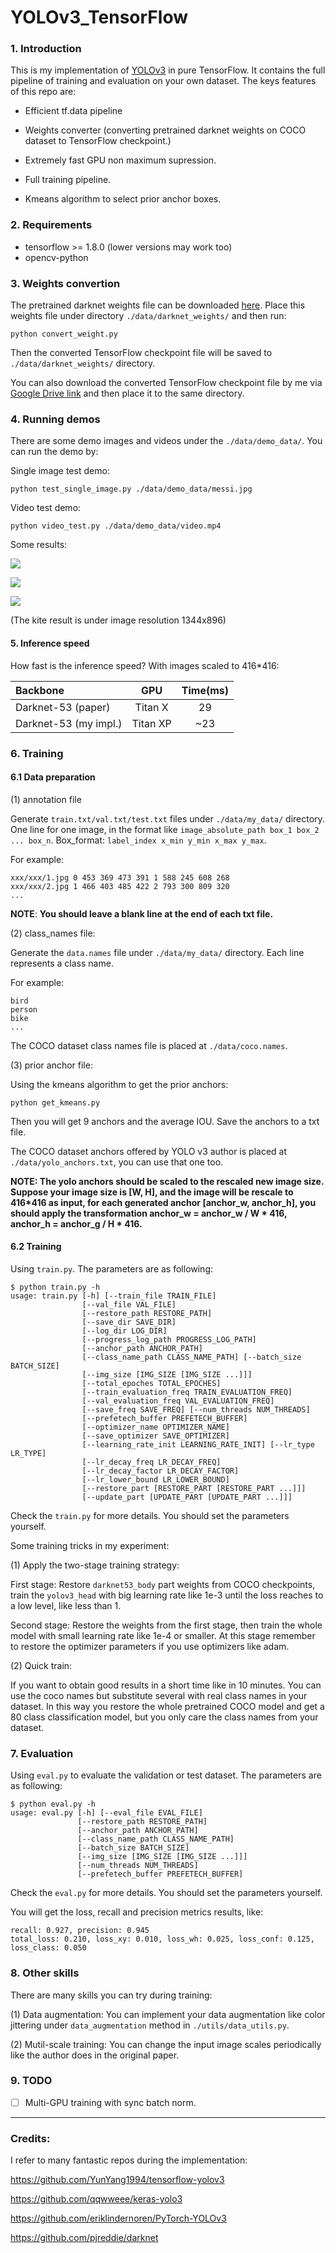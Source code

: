 #  YOLOv3_TensorFlow

### 1. Introduction

This is my implementation of [YOLOv3](https://pjreddie.com/media/files/papers/YOLOv3.pdf) in pure TensorFlow. It contains the full pipeline of training and evaluation on your own dataset. The keys features of this repo are:

- Efficient tf.data pipeline

- Weights converter (converting pretrained darknet weights on COCO dataset to TensorFlow checkpoint.)
- Extremely fast GPU non maximum supression.
- Full training pipeline.
- Kmeans algorithm to select prior anchor boxes.

### 2. Requirements

- tensorflow >= 1.8.0 (lower versions may work too)
- opencv-python

### 3. Weights convertion

The pretrained darknet weights file can be downloaded [here](https://pjreddie.com/media/files/yolov3.weights). Place this weights file under directory `./data/darknet_weights/` and then run:

```shell
python convert_weight.py
```

Then the converted TensorFlow checkpoint file will be saved to `./data/darknet_weights/` directory.

You can also download the converted TensorFlow checkpoint file by me via [Google Drive link](https://drive.google.com/drive/folders/1mXbNgNxyXPi7JNsnBaxEv1-nWr7SVoQt?usp=sharing) and then place it to the same directory.

### 4. Running demos

There are some demo images and videos under the `./data/demo_data/`. You can run the demo by:

Single image test demo:

```shell
python test_single_image.py ./data/demo_data/messi.jpg
```

Video test demo:

```shell
python video_test.py ./data/demo_data/video.mp4
```

Some results:

![](https://github.com/wizyoung/YOLOv3_TensorFlow/blob/master/data/demo_data/results/dog.jpg?raw=true)

![](https://github.com/wizyoung/YOLOv3_TensorFlow/blob/master/data/demo_data/results/messi.jpg?raw=true)

![](https://github.com/wizyoung/YOLOv3_TensorFlow/blob/master/data/demo_data/results/kite.jpg?raw=true)

(The kite result is under image resolution 1344x896)

#### 5. Inference speed

How fast is the inference speed? With images scaled to 416*416:


| Backbone              |   GPU    | Time(ms) |
| :-------------------- | :------: | :------: |
| Darknet-53 (paper)    | Titan X  |    29    |
| Darknet-53 (my impl.) | Titan XP |   ~23    |

### 6. Training

#### 6.1 Data preparation 

(1) annotation file

Generate `train.txt/val.txt/test.txt` files under `./data/my_data/` directory. One line for one image, in the format like `image_absolute_path box_1 box_2 ... box_n`. Box_format: `label_index x_min y_min x_max y_max`.

For example:

```
xxx/xxx/1.jpg 0 453 369 473 391 1 588 245 608 268
xxx/xxx/2.jpg 1 466 403 485 422 2 793 300 809 320
...
```

**NOTE**: **You should leave a blank line at the end of each txt file.**

(2)  class_names file:

Generate the `data.names` file under `./data/my_data/` directory. Each line represents a class name.

For example:

```
bird
person
bike
...
```

The COCO dataset class names file is placed at `./data/coco.names`.

(3) prior anchor file:

Using the kmeans algorithm to get the prior anchors:

```
python get_kmeans.py
```

Then you will get 9 anchors and the average IOU. Save the anchors to a txt file.

The COCO dataset anchors offered by YOLO v3 author is placed at `./data/yolo_anchors.txt`, you can use that one too.

**NOTE: The yolo anchors should be scaled to the rescaled new image size. Suppose your image size is [W, H], and the image will be rescale to 416*416 as input, for each generated anchor [anchor_w, anchor_h], you should apply the transformation anchor_w = anchor_w / W * 416, anchor_h = anchor_g / H * 416.**

#### 6.2 Training

Using `train.py`. The parameters are as following:

```shell
$ python train.py -h
usage: train.py [-h] [--train_file TRAIN_FILE] 
				[--val_file VAL_FILE]
                [--restore_path RESTORE_PATH] 
                [--save_dir SAVE_DIR]
                [--log_dir LOG_DIR] 
                [--progress_log_path PROGRESS_LOG_PATH]
                [--anchor_path ANCHOR_PATH]
                [--class_name_path CLASS_NAME_PATH] [--batch_size BATCH_SIZE]
                [--img_size [IMG_SIZE [IMG_SIZE ...]]]
                [--total_epoches TOTAL_EPOCHES]
                [--train_evaluation_freq TRAIN_EVALUATION_FREQ]
                [--val_evaluation_freq VAL_EVALUATION_FREQ]
                [--save_freq SAVE_FREQ] [--num_threads NUM_THREADS]
                [--prefetech_buffer PREFETECH_BUFFER]
                [--optimizer_name OPTIMIZER_NAME]
                [--save_optimizer SAVE_OPTIMIZER]
                [--learning_rate_init LEARNING_RATE_INIT] [--lr_type LR_TYPE]
                [--lr_decay_freq LR_DECAY_FREQ]
                [--lr_decay_factor LR_DECAY_FACTOR]
                [--lr_lower_bound LR_LOWER_BOUND]
                [--restore_part [RESTORE_PART [RESTORE_PART ...]]]
                [--update_part [UPDATE_PART [UPDATE_PART ...]]]
```

Check the `train.py` for more details. You should set the parameters yourself. 

Some training tricks in my experiment:

(1) Apply the two-stage training strategy:

First stage: Restore `darknet53_body` part weights from COCO checkpoints, train the `yolov3_head` with big learning rate like 1e-3 until the loss reaches to a low level, like less than 1.

Second stage: Restore the weights from the first stage, then train the whole model with small learning rate like 1e-4 or smaller. At this stage remember to restore the optimizer parameters if you use optimizers like adam.

(2) Quick train:

If you want to obtain good results in a short time like in 10 minutes. You can use the coco names but substitute several with real class names in your dataset. In this way you restore the whole pretrained COCO model and get a 80 class classification model, but you only care the class names from your dataset.

### 7. Evaluation

Using `eval.py` to evaluate the validation or test dataset. The parameters are as following:

```shell
$ python eval.py -h
usage: eval.py [-h] [--eval_file EVAL_FILE] 
			   [--restore_path RESTORE_PATH]
               [--anchor_path ANCHOR_PATH] 
               [--class_name_path CLASS_NAME_PATH]
               [--batch_size BATCH_SIZE]
               [--img_size [IMG_SIZE [IMG_SIZE ...]]]
               [--num_threads NUM_THREADS]
               [--prefetech_buffer PREFETECH_BUFFER]
```

Check the `eval.py` for more details. You should set the parameters yourself. 

You will get the loss, recall and precision metrics results, like:

```shell
recall: 0.927, precision: 0.945
total_loss: 0.210, loss_xy: 0.010, loss_wh: 0.025, loss_conf: 0.125, loss_class: 0.050
```

### 8. Other skills

There are many skills you can try during training:

(1) Data augmentation: You can implement your data augmentation like color jittering under `data_augmentation` method in `./utils/data_utils.py`.

(2) Mutil-scale training: You can change the input image scales periodically like the author does in the original paper.

### 9. TODO

- [ ] Multi-GPU training with sync batch norm. 

-------

### Credits:

I refer to many fantastic repos during the implementation:

https://github.com/YunYang1994/tensorflow-yolov3

https://github.com/qqwweee/keras-yolo3

https://github.com/eriklindernoren/PyTorch-YOLOv3

https://github.com/pjreddie/darknet





 